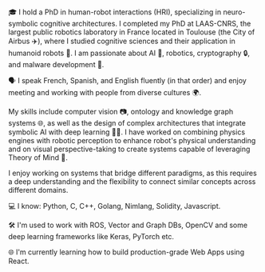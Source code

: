 🎓 I hold a PhD in human-robot interactions (HRI), specializing in neuro-symbolic cognitive architectures. I completed my PhD at LAAS-CNRS, the largest public robotics laboratory in France located in Toulouse (the City of Airbus ✈️), where I studied cognitive sciences and their application in humanoid robots 🤖. I am passionate about AI 🧠, robotics, cryptography 🔒, and malware development 🐛.

🗣️ I speak French, Spanish, and English fluently (in that order) and enjoy meeting and working with people from diverse cultures 🌍.

My skills include computer vision 📷, ontology and knowledge graph systems 🌐, as well as the design of complex architectures that integrate symbolic AI with deep learning 🧠🤖. I have worked on combining physics engines with robotic perception to enhance robot's physical understanding and on visual perspective-taking to create systems capable of leveraging Theory of Mind 🧠.

I enjoy working on systems that bridge different paradigms, as this requires a deep understanding and the flexibility to connect similar concepts across different domains.

💻 I know: Python, C, C++, Golang, Nimlang, Solidity, Javascript.

🛠️ I'm used to work with ROS, Vector and Graph DBs, OpenCV and some deep learning frameworks like Keras, PyTorch etc.

🌐 I'm currently learning how to build production-grade Web Apps using React.
